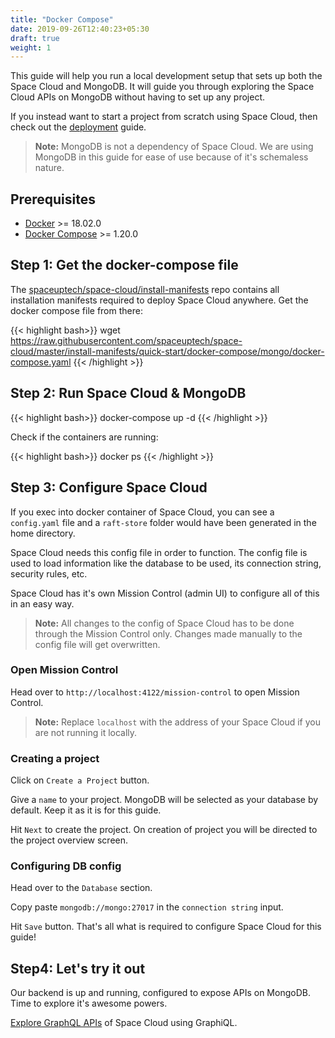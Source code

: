 ```yaml
---
title: "Docker Compose"
date: 2019-09-26T12:40:23+05:30
draft: true
weight: 1
---
```


This guide will help you run a local development setup that sets up both the Space Cloud and MongoDB. It will guide you through exploring the Space Cloud APIs on MongoDB without having to set up any project.

If you instead want to start a project from scratch using Space Cloud, then check out the [deployment](/getting-started/deployment) guide.

> **Note:** MongoDB is not a dependency of Space Cloud. We are using MongoDB in this guide for ease of use because of it's schemaless nature.

## Prerequisites

- [Docker](https://docs.docker.com/install/) >= 18.02.0
- [Docker Compose](https://docs.docker.com/compose/install/) >= 1.20.0


## Step 1: Get the docker-compose file

The [spaceuptech/space-cloud/install-manifests](https://github.com/spaceuptech/space-cloud/tree/master/install-manifests) repo contains all installation manifests required to deploy Space Cloud anywhere. Get the docker compose file from there:

{{< highlight bash>}}
wget https://raw.githubusercontent.com/spaceuptech/space-cloud/master/install-manifests/quick-start/docker-compose/mongo/docker-compose.yaml
{{< /highlight >}}

## Step 2: Run Space Cloud & MongoDB

{{< highlight bash>}}
docker-compose up -d
{{< /highlight >}}

Check if the containers are running:

{{< highlight bash>}}
docker ps
{{< /highlight >}}

## Step 3: Configure Space Cloud

If you exec into docker container of Space Cloud, you can see a `config.yaml` file and a `raft-store` folder would have been generated in the home directory.

Space Cloud needs this config file in order to function. The config file is used to load information like the database to be used, its connection string, security rules, etc. 

Space Cloud has it's own Mission Control (admin UI) to configure all of this in an easy way. 

> **Note:** All changes to the config of Space Cloud has to be done through the Mission Control only. Changes made manually to the config file will get overwritten. 


### Open Mission Control

Head over to `http://localhost:4122/mission-control` to open Mission Control.

> **Note:** Replace `localhost` with the address of your Space Cloud if you are not running it locally. 

### Creating a project

Click on `Create a Project` button. 

Give a `name` to your project. MongoDB will be selected as your database by default. Keep it as it is for this guide.

Hit `Next` to create the project. On creation of project you will be directed to the project overview screen. 

### Configuring DB config

Head over to the `Database` section. 

Copy paste `mongodb://mongo:27017` in the `connection string` input.

Hit `Save` button. That's all what is required to configure Space Cloud for this guide!

## Step4: Let's try it out 

Our backend is up and running, configured to expose APIs on MongoDB. Time to explore it's awesome powers. 

[Explore GraphQL APIs](/getting-started/quick-start/explore-graphql) of Space Cloud using GraphiQL.
